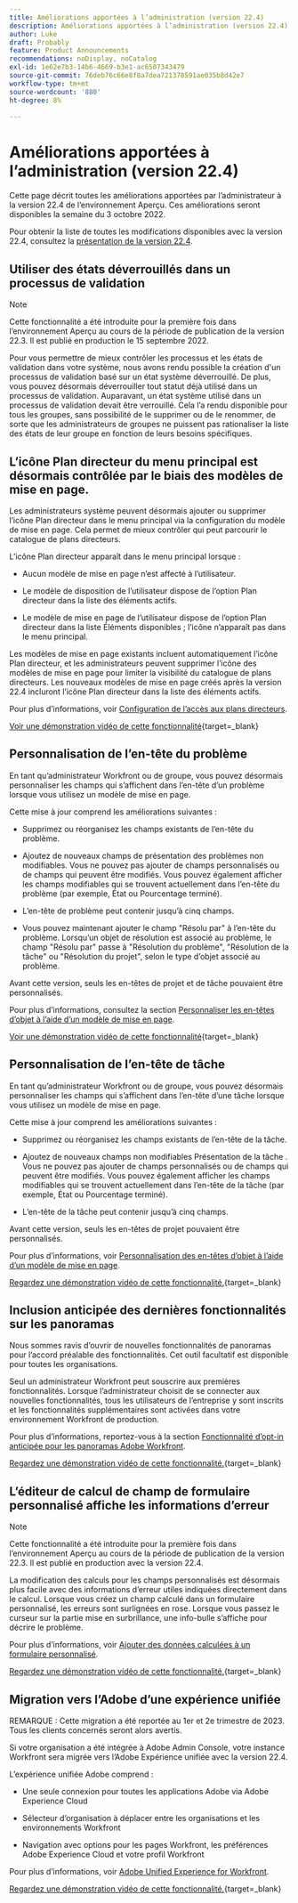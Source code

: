 ```yaml
---
title: Améliorations apportées à l’administration (version 22.4)
description: Améliorations apportées à l’administration (version 22.4)
author: Luke
draft: Probably
feature: Product Announcements
recommendations: noDisplay, noCatalog
exl-id: 1e62e7b3-14b6-4669-b3e1-ac6507343479
source-git-commit: 76deb76c66e8f8a7dea721378591ae035b8d42e7
workflow-type: tm+mt
source-wordcount: '880'
ht-degree: 8%

---
```


# Améliorations apportées à l’administration (version 22.4)

Cette page décrit toutes les améliorations apportées par l’administrateur à la version 22.4 de l’environnement Aperçu. Ces améliorations seront disponibles la semaine du 3 octobre 2022.

Pour obtenir la liste de toutes les modifications disponibles avec la version 22.4, consultez la [présentation de la version 22.4](/help/quicksilver/product-announcements/product-releases/22.4-release-activity/22-4-release-overview.md).

## Utiliser des états déverrouillés dans un processus de validation

>[!NOTE]
>
>Cette fonctionnalité a été introduite pour la première fois dans l’environnement Aperçu au cours de la période de publication de la version 22.3. Il est publié en production le 15 septembre 2022.

Pour vous permettre de mieux contrôler les processus et les états de validation dans votre système, nous avons rendu possible la création d&#39;un processus de validation basé sur un état système déverrouillé. De plus, vous pouvez désormais déverrouiller tout statut déjà utilisé dans un processus de validation. Auparavant, un état système utilisé dans un processus de validation devait être verrouillé. Cela l’a rendu disponible pour tous les groupes, sans possibilité de le supprimer ou de le renommer, de sorte que les administrateurs de groupes ne puissent pas rationaliser la liste des états de leur groupe en fonction de leurs besoins spécifiques.

## L’icône Plan directeur du menu principal est désormais contrôlée par le biais des modèles de mise en page.

Les administrateurs système peuvent désormais ajouter ou supprimer l’icône Plan directeur dans le menu principal via la configuration du modèle de mise en page. Cela permet de mieux contrôler qui peut parcourir le catalogue de plans directeurs.

L’icône Plan directeur apparaît dans le menu principal lorsque :

* Aucun modèle de mise en page n’est affecté à l’utilisateur.

* Le modèle de disposition de l’utilisateur dispose de l’option Plan directeur dans la liste des éléments actifs.

* Le modèle de mise en page de l’utilisateur dispose de l’option Plan directeur dans la liste Éléments disponibles ; l’icône n’apparaît pas dans le menu principal.

Les modèles de mise en page existants incluent automatiquement l’icône Plan directeur, et les administrateurs peuvent supprimer l’icône des modèles de mise en page pour limiter la visibilité du catalogue de plans directeurs. Les nouveaux modèles de mise en page créés après la version 22.4 incluront l’icône Plan directeur dans la liste des éléments actifs.

Pour plus d’informations, voir [Configuration de l’accès aux plans directeurs](/help/quicksilver/administration-and-setup/blueprints/configure-access-to-blueprints.md).

[Voir une démonstration vidéo de cette fonctionnalité](https://video.tv.adobe.com/v/3412382/){target=_blank}

## Personnalisation de l’en-tête du problème

En tant qu’administrateur Workfront ou de groupe, vous pouvez désormais personnaliser les champs qui s’affichent dans l’en-tête d’un problème lorsque vous utilisez un modèle de mise en page.

Cette mise à jour comprend les améliorations suivantes :

* Supprimez ou réorganisez les champs existants de l’en-tête du problème.

* Ajoutez de nouveaux champs de présentation des problèmes non modifiables. Vous ne pouvez pas ajouter de champs personnalisés ou de champs qui peuvent être modifiés. Vous pouvez également afficher les champs modifiables qui se trouvent actuellement dans l’en-tête du problème (par exemple, État ou Pourcentage terminé).

* L’en-tête de problème peut contenir jusqu’à cinq champs.

* Vous pouvez maintenant ajouter le champ &quot;Résolu par&quot; à l’en-tête du problème. Lorsqu’un objet de résolution est associé au problème, le champ &quot;Résolu par&quot; passe à &quot;Résolution du problème&quot;, &quot;Résolution de la tâche&quot; ou &quot;Résolution du projet&quot;, selon le type d’objet associé au problème.

Avant cette version, seuls les en-têtes de projet et de tâche pouvaient être personnalisés.



Pour plus d’informations, consultez la section [Personnaliser les en-têtes d’objet à l’aide d’un modèle de mise en page](/help/quicksilver/administration-and-setup/customize-workfront/use-layout-templates/customize-object-headers.md).

[Voir une démonstration vidéo de cette fonctionnalité](https://video.tv.adobe.com/v/3412383/){target=_blank}

## Personnalisation de l’en-tête de tâche

En tant qu’administrateur Workfront ou de groupe, vous pouvez désormais personnaliser les champs qui s’affichent dans l’en-tête d’une tâche lorsque vous utilisez un modèle de mise en page.

Cette mise à jour comprend les améliorations suivantes :

* Supprimez ou réorganisez les champs existants de l’en-tête de la tâche.

* Ajoutez de nouveaux champs non modifiables Présentation de la tâche . Vous ne pouvez pas ajouter de champs personnalisés ou de champs qui peuvent être modifiés. Vous pouvez également afficher les champs modifiables qui se trouvent actuellement dans l’en-tête de la tâche (par exemple, État ou Pourcentage terminé).

* L’en-tête de la tâche peut contenir jusqu’à cinq champs.

Avant cette version, seuls les en-têtes de projet pouvaient être personnalisés.

Pour plus d’informations, voir [Personnalisation des en-têtes d’objet à l’aide d’un modèle de mise en page](/help/quicksilver/administration-and-setup/customize-workfront/use-layout-templates/customize-object-headers.md).

[Regardez une démonstration vidéo de cette fonctionnalité.](https://video.tv.adobe.com/v/3412384/){target=_blank}

## Inclusion anticipée des dernières fonctionnalités sur les panoramas

Nous sommes ravis d’ouvrir de nouvelles fonctionnalités de panoramas pour l’accord préalable des fonctionnalités. Cet outil facultatif est disponible pour toutes les organisations.

Seul un administrateur Workfront peut souscrire aux premières fonctionnalités. Lorsque l’administrateur choisit de se connecter aux nouvelles fonctionnalités, tous les utilisateurs de l’entreprise y sont inscrits et les fonctionnalités supplémentaires sont activées dans votre environnement Workfront de production.

Pour plus d’informations, reportez-vous à la section [Fonctionnalité d’opt-in anticipée pour les panoramas Adobe Workfront](/help/quicksilver/agile/get-started-with-boards/boards-early-feature-opt-in.md).

[Regardez une démonstration vidéo de cette fonctionnalité.](https://video.tv.adobe.com/v/3412386/){target=_blank}

## L’éditeur de calcul de champ de formulaire personnalisé affiche les informations d’erreur

>[!NOTE]
>
>Cette fonctionnalité a été introduite pour la première fois dans l’environnement Aperçu au cours de la période de publication de la version 22.3. Il est publié en production avec la version 22.4.

La modification des calculs pour les champs personnalisés est désormais plus facile avec des informations d’erreur utiles indiquées directement dans le calcul. Lorsque vous créez un champ calculé dans un formulaire personnalisé, les erreurs sont surlignées en rose. Lorsque vous passez le curseur sur la partie mise en surbrillance, une info-bulle s’affiche pour décrire le problème.

Pour plus d’informations, voir [Ajouter des données calculées à un formulaire personnalisé](/help/quicksilver/administration-and-setup/customize-workfront/create-manage-custom-forms/add-calculated-data-to-custom-form.md).

[Regardez une démonstration vidéo de cette fonctionnalité.](https://video.tv.adobe.com/v/3412387/){target=_blank}

## Migration vers l’Adobe d’une expérience unifiée

REMARQUE : Cette migration a été reportée au 1er et 2e trimestre de 2023. Tous les clients concernés seront alors avertis.

Si votre organisation a été intégrée à Adobe Admin Console, votre instance Workfront sera migrée vers l’Adobe Expérience unifiée avec la version 22.4.

L’expérience unifiée Adobe comprend :

* Une seule connexion pour toutes les applications Adobe via Adobe Experience Cloud

* Sélecteur d’organisation à déplacer entre les organisations et les environnements Workfront

* Navigation avec options pour les pages Workfront, les préférences Adobe Experience Cloud et votre profil Workfront

Pour plus d’informations, voir [Adobe Unified Experience for Workfront](/help/quicksilver/workfront-basics/navigate-workfront/workfront-navigation/adobe-unified-experience.md).

[Regardez une démonstration vidéo de cette fonctionnalité.](https://video.tv.adobe.com/v/3412388/){target=_blank}
